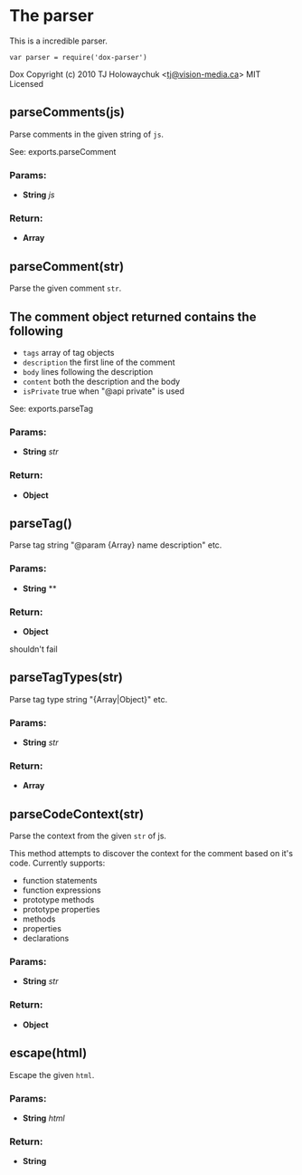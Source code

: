 

<!-- Start /home/charles/Repositories/doxstrap/examples/fixtures/dox-parser.js -->





# The parser

This is a incredible parser.

    var parser = require('dox-parser')

Dox
Copyright (c) 2010 TJ Holowaychuk &lt;tj@vision-media.ca&gt;
MIT Licensed





















## parseComments(js)



Parse comments in the given string of `js`.









See: exports.parseComment



### Params: 

* **String** *js* 




### Return:

* **Array** 







## parseComment(str)



Parse the given comment `str`.

## The comment object returned contains the following

 - `tags`  array of tag objects
 - `description` the first line of the comment
 - `body` lines following the description
 - `content` both the description and the body
 - `isPrivate` true when &quot;@api private&quot; is used









See: exports.parseTag



### Params: 

* **String** *str* 




### Return:

* **Object** 







## parseTag()



Parse tag string &quot;@param {Array} name description&quot; etc.











### Params: 

* **String** ** 




### Return:

* **Object** 







shouldn't fail

















## parseTagTypes(str)



Parse tag type string &quot;{Array|Object}&quot; etc.











### Params: 

* **String** *str* 




### Return:

* **Array** 







## parseCodeContext(str)



Parse the context from the given `str` of js.

This method attempts to discover the context
for the comment based on it's code. Currently
supports:

  - function statements
  - function expressions
  - prototype methods
  - prototype properties
  - methods
  - properties
  - declarations











### Params: 

* **String** *str* 




### Return:

* **Object** 







## escape(html)



Escape the given `html`.











### Params: 

* **String** *html* 




### Return:

* **String** 





<!-- End /home/charles/Repositories/doxstrap/examples/fixtures/dox-parser.js -->

